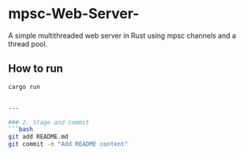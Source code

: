 # mpsc-Web-Server-

A simple multithreaded web server in Rust using mpsc channels and a thread pool.

## How to run
```bash
cargo run


---

### 2. Stage and commit
```bash
git add README.md
git commit -m "Add README content"
